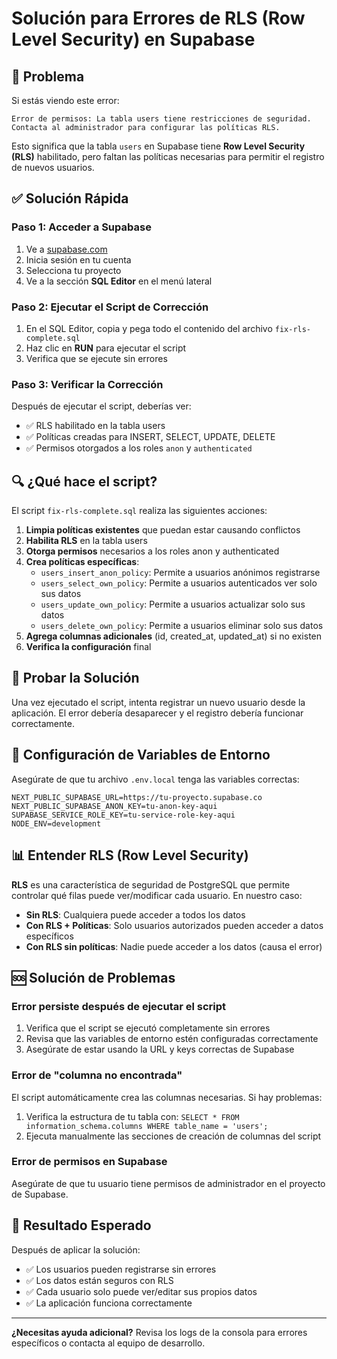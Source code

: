 # Solución para Errores de RLS (Row Level Security) en Supabase

## 🚨 Problema
Si estás viendo este error:
```
Error de permisos: La tabla users tiene restricciones de seguridad. Contacta al administrador para configurar las políticas RLS.
```

Esto significa que la tabla `users` en Supabase tiene **Row Level Security (RLS)** habilitado, pero faltan las políticas necesarias para permitir el registro de nuevos usuarios.

## ✅ Solución Rápida

### Paso 1: Acceder a Supabase
1. Ve a [supabase.com](https://supabase.com)
2. Inicia sesión en tu cuenta
3. Selecciona tu proyecto
4. Ve a la sección **SQL Editor** en el menú lateral

### Paso 2: Ejecutar el Script de Corrección
1. En el SQL Editor, copia y pega todo el contenido del archivo `fix-rls-complete.sql`
2. Haz clic en **RUN** para ejecutar el script
3. Verifica que se ejecute sin errores

### Paso 3: Verificar la Corrección
Después de ejecutar el script, deberías ver:
- ✅ RLS habilitado en la tabla users
- ✅ Políticas creadas para INSERT, SELECT, UPDATE, DELETE
- ✅ Permisos otorgados a los roles `anon` y `authenticated`

## 🔍 ¿Qué hace el script?

El script `fix-rls-complete.sql` realiza las siguientes acciones:

1. **Limpia políticas existentes** que puedan estar causando conflictos
2. **Habilita RLS** en la tabla users
3. **Otorga permisos** necesarios a los roles anon y authenticated
4. **Crea políticas específicas**:
   - `users_insert_anon_policy`: Permite a usuarios anónimos registrarse
   - `users_select_own_policy`: Permite a usuarios autenticados ver solo sus datos
   - `users_update_own_policy`: Permite a usuarios actualizar solo sus datos
   - `users_delete_own_policy`: Permite a usuarios eliminar solo sus datos
5. **Agrega columnas adicionales** (id, created_at, updated_at) si no existen
6. **Verifica la configuración** final

## 🧪 Probar la Solución

Una vez ejecutado el script, intenta registrar un nuevo usuario desde la aplicación. El error debería desaparecer y el registro debería funcionar correctamente.

## 🔧 Configuración de Variables de Entorno

Asegúrate de que tu archivo `.env.local` tenga las variables correctas:

```env
NEXT_PUBLIC_SUPABASE_URL=https://tu-proyecto.supabase.co
NEXT_PUBLIC_SUPABASE_ANON_KEY=tu-anon-key-aqui
SUPABASE_SERVICE_ROLE_KEY=tu-service-role-key-aqui
NODE_ENV=development
```

## 📊 Entender RLS (Row Level Security)

**RLS** es una característica de seguridad de PostgreSQL que permite controlar qué filas puede ver/modificar cada usuario. En nuestro caso:

- **Sin RLS**: Cualquiera puede acceder a todos los datos
- **Con RLS + Políticas**: Solo usuarios autorizados pueden acceder a datos específicos
- **Con RLS sin políticas**: Nadie puede acceder a los datos (causa el error)

## 🆘 Solución de Problemas

### Error persiste después de ejecutar el script
1. Verifica que el script se ejecutó completamente sin errores
2. Revisa que las variables de entorno estén configuradas correctamente
3. Asegúrate de estar usando la URL y keys correctas de Supabase

### Error de "columna no encontrada"
El script automáticamente crea las columnas necesarias. Si hay problemas:
1. Verifica la estructura de tu tabla con: `SELECT * FROM information_schema.columns WHERE table_name = 'users';`
2. Ejecuta manualmente las secciones de creación de columnas del script

### Error de permisos en Supabase
Asegúrate de que tu usuario tiene permisos de administrador en el proyecto de Supabase.

## 🎯 Resultado Esperado

Después de aplicar la solución:
- ✅ Los usuarios pueden registrarse sin errores
- ✅ Los datos están seguros con RLS
- ✅ Cada usuario solo puede ver/editar sus propios datos
- ✅ La aplicación funciona correctamente

---

**¿Necesitas ayuda adicional?** 
Revisa los logs de la consola para errores específicos o contacta al equipo de desarrollo.
